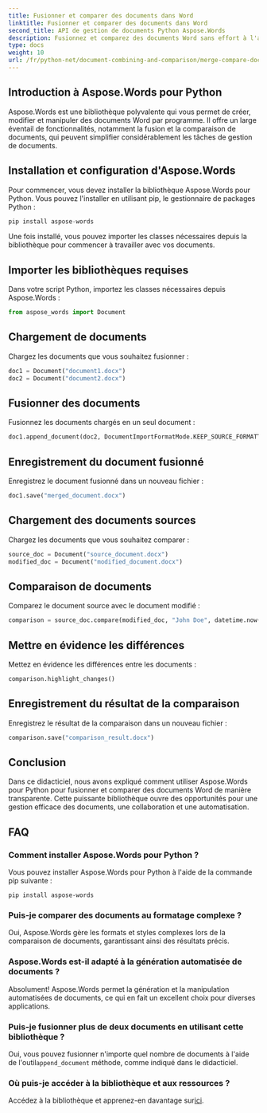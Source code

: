 ```yaml
---
title: Fusionner et comparer des documents dans Word
linktitle: Fusionner et comparer des documents dans Word
second_title: API de gestion de documents Python Aspose.Words
description: Fusionnez et comparez des documents Word sans effort à l'aide d'Aspose.Words pour Python. Apprenez à manipuler des documents, à mettre en évidence les différences et à automatiser les tâches.
type: docs
weight: 10
url: /fr/python-net/document-combining-and-comparison/merge-compare-documents/
---
```


## Introduction à Aspose.Words pour Python

Aspose.Words est une bibliothèque polyvalente qui vous permet de créer, modifier et manipuler des documents Word par programme. Il offre un large éventail de fonctionnalités, notamment la fusion et la comparaison de documents, qui peuvent simplifier considérablement les tâches de gestion de documents.

## Installation et configuration d'Aspose.Words

Pour commencer, vous devez installer la bibliothèque Aspose.Words pour Python. Vous pouvez l'installer en utilisant pip, le gestionnaire de packages Python :

```python
pip install aspose-words
```

Une fois installé, vous pouvez importer les classes nécessaires depuis la bibliothèque pour commencer à travailler avec vos documents.

## Importer les bibliothèques requises

Dans votre script Python, importez les classes nécessaires depuis Aspose.Words :

```python
from aspose_words import Document
```

## Chargement de documents

Chargez les documents que vous souhaitez fusionner :

```python
doc1 = Document("document1.docx")
doc2 = Document("document2.docx")
```

## Fusionner des documents

Fusionnez les documents chargés en un seul document :

```python
doc1.append_document(doc2, DocumentImportFormatMode.KEEP_SOURCE_FORMATTING)
```

## Enregistrement du document fusionné

Enregistrez le document fusionné dans un nouveau fichier :

```python
doc1.save("merged_document.docx")
```

## Chargement des documents sources

Chargez les documents que vous souhaitez comparer :

```python
source_doc = Document("source_document.docx")
modified_doc = Document("modified_document.docx")
```

## Comparaison de documents

Comparez le document source avec le document modifié :

```python
comparison = source_doc.compare(modified_doc, "John Doe", datetime.now())
```

## Mettre en évidence les différences

Mettez en évidence les différences entre les documents :

```python
comparison.highlight_changes()
```

## Enregistrement du résultat de la comparaison

Enregistrez le résultat de la comparaison dans un nouveau fichier :

```python
comparison.save("comparison_result.docx")
```

## Conclusion

Dans ce didacticiel, nous avons expliqué comment utiliser Aspose.Words pour Python pour fusionner et comparer des documents Word de manière transparente. Cette puissante bibliothèque ouvre des opportunités pour une gestion efficace des documents, une collaboration et une automatisation.

## FAQ

### Comment installer Aspose.Words pour Python ?

Vous pouvez installer Aspose.Words pour Python à l'aide de la commande pip suivante :
```
pip install aspose-words
```

### Puis-je comparer des documents au formatage complexe ?

Oui, Aspose.Words gère les formats et styles complexes lors de la comparaison de documents, garantissant ainsi des résultats précis.

### Aspose.Words est-il adapté à la génération automatisée de documents ?

Absolument! Aspose.Words permet la génération et la manipulation automatisées de documents, ce qui en fait un excellent choix pour diverses applications.

### Puis-je fusionner plus de deux documents en utilisant cette bibliothèque ?

Oui, vous pouvez fusionner n'importe quel nombre de documents à l'aide de l'outil`append_document` méthode, comme indiqué dans le didacticiel.

### Où puis-je accéder à la bibliothèque et aux ressources ?

 Accédez à la bibliothèque et apprenez-en davantage sur[ici](https://releases.aspose.com/words/python/).
